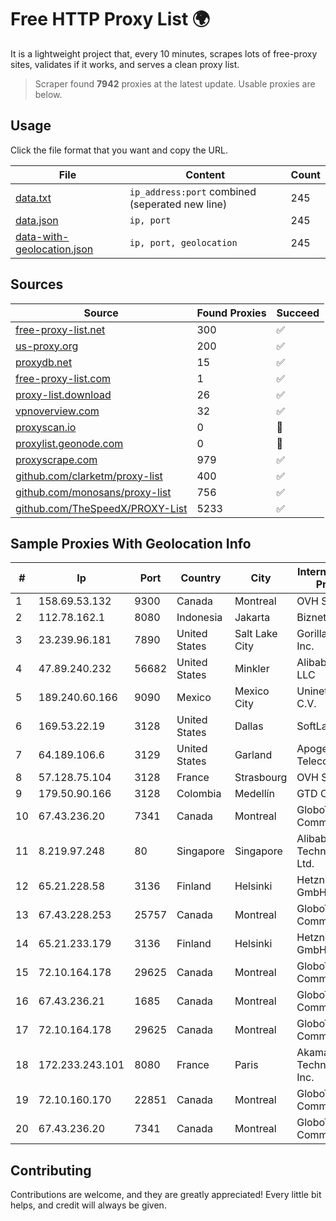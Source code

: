 
# Free HTTP Proxy List 🌍

It is a lightweight project that, every 10 minutes, scrapes lots of free-proxy sites, validates if it works, and serves a clean proxy list.


> Scraper found **7942** proxies at the latest update. Usable proxies are below.

## Usage

Click the file format that you want and copy the URL.


|File|Content|Count|
|----|-------|-----|
|[data.txt](https://raw.githubusercontent.com/themiralay/Proxy-List-World/master/data.txt)|`ip_address:port` combined (seperated new line)|245|
|[data.json](https://raw.githubusercontent.com/themiralay/Proxy-List-World/master/data.json)|`ip, port`|245|
|[data-with-geolocation.json](https://raw.githubusercontent.com/themiralay/Proxy-List-World/master/data-with-geolocation.json)|`ip, port, geolocation`|245|

## Sources

|Source|Found Proxies|Succeed|
|------|-------------|-------|
|[free-proxy-list.net](https://free-proxy-list.net)|300|✅|
|[us-proxy.org](https://www.us-proxy.org)|200|✅|
|[proxydb.net](http://proxydb.net)|15|✅|
|[free-proxy-list.com](https://free-proxy-list.com/?page=&port=&type%5B%5D=http&type%5B%5D=https&up_time=0&search=Search)|1|✅|
|[proxy-list.download](https://www.proxy-list.download/HTTP)|26|✅|
|[vpnoverview.com](https://vpnoverview.com/privacy/anonymous-browsing/free-proxy-servers)|32|✅|
|[proxyscan.io](https://www.proxyscan.io)|0|🚫|
|[proxylist.geonode.com](https://proxylist.geonode.com/api/proxy-list?limit=300&page=1&sort_by=lastChecked&sort_type=desc&protocols=http,https)|0|🚫|
|[proxyscrape.com](https://api.proxyscrape.com/v2/?request=displayproxies&protocol=http&timeout=10000&country=all&ssl=all&anonymity=all)|979|✅|
|[github.com/clarketm/proxy-list](https://raw.githubusercontent.com/clarketm/proxy-list/master/proxy-list-raw.txt)|400|✅|
|[github.com/monosans/proxy-list](https://raw.githubusercontent.com/monosans/proxy-list/main/proxies/http.txt)|756|✅|
|[github.com/TheSpeedX/PROXY-List](https://raw.githubusercontent.com/TheSpeedX/PROXY-List/master/http.txt)|5233|✅|


## Sample Proxies With Geolocation Info

|#|Ip|Port|Country|City|Internet Service Provider|
|-|--|----|-------|----|-------------------------|
|1|158.69.53.132|9300|Canada|Montreal|OVH SAS|
|2|112.78.162.1|8080|Indonesia|Jakarta|Biznet Networks|
|3|23.239.96.181|7890|United States|Salt Lake City|GorillaServers, Inc.|
|4|47.89.240.232|56682|United States|Minkler|Alibaba.com LLC|
|5|189.240.60.166|9090|Mexico|Mexico City|Uninet S.A. de C.V.|
|6|169.53.22.19|3128|United States|Dallas|SoftLayer|
|7|64.189.106.6|3129|United States|Garland|Apogee Telecom Inc.|
|8|57.128.75.104|3128|France|Strasbourg|OVH SAS|
|9|179.50.90.166|3128|Colombia|Medellín|GTD COLOMBIA|
|10|67.43.236.20|7341|Canada|Montreal|GloboTech Communications|
|11|8.219.97.248|80|Singapore|Singapore|Alibaba (US) Technology Co., Ltd.|
|12|65.21.228.58|3136|Finland|Helsinki|Hetzner Online GmbH|
|13|67.43.228.253|25757|Canada|Montreal|GloboTech Communications|
|14|65.21.233.179|3136|Finland|Helsinki|Hetzner Online GmbH|
|15|72.10.164.178|29625|Canada|Montreal|GloboTech Communications|
|16|67.43.236.21|1685|Canada|Montreal|GloboTech Communications|
|17|72.10.164.178|29625|Canada|Montreal|GloboTech Communications|
|18|172.233.243.101|8080|France|Paris|Akamai Technologies, Inc.|
|19|72.10.160.170|22851|Canada|Montreal|GloboTech Communications|
|20|67.43.236.20|7341|Canada|Montreal|GloboTech Communications|



## Contributing

Contributions are welcome, and they are greatly appreciated! Every
little bit helps, and credit will always be given.


